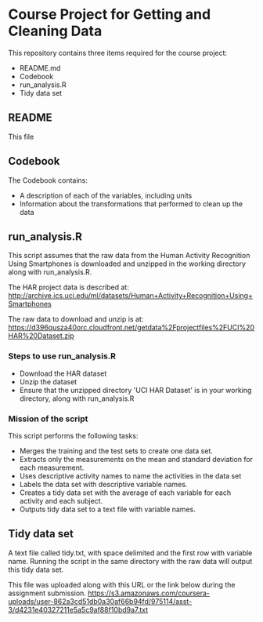# Course Project for Getting and Cleaning Data 
This repository contains three items required for the course project:
* README.md
* Codebook
* run_analysis.R
* Tidy data set

## README
This file

## Codebook
The Codebook contains:
* A description of each of the variables, including units
* Information about the transformations that performed to clean up the data

## run_analysis.R
This script assumes that the raw data from the Human Activity Recognition Using Smartphones is downloaded and unzipped in the working directory along with run_analysis.R.

The HAR project data is described at: http://archive.ics.uci.edu/ml/datasets/Human+Activity+Recognition+Using+Smartphones

The raw data to download and unzip is at: https://d396qusza40orc.cloudfront.net/getdata%2Fprojectfiles%2FUCI%20HAR%20Dataset.zip

### Steps to use run_analysis.R
* Download the HAR dataset
* Unzip the dataset
* Ensure that the unzipped directory 'UCI HAR Dataset' is in your working directory, along with run_analysis.R

### Mission of the script
This script performs the following tasks:
* Merges the training and the test sets to create one data set.
* Extracts only the measurements on the mean and standard deviation for each measurement. 
* Uses descriptive activity names to name the activities in the data set
* Labels the data set with descriptive variable names. 
* Creates a tidy data set with the average of each variable for each activity and each subject.
* Outputs tidy data set to a text file with variable names.

## Tidy data set
A text file called tidy.txt, with space delimited and the first row with variable name.
Running the script in the same directory with the raw data will output this tidy data set.

This file was uploaded along with this URL or the link below during the assignment submission.
https://s3.amazonaws.com/coursera-uploads/user-862a3cd51db0a30af66b94fd/975114/asst-3/d4231e40327211e5a5c9af88f10bd9a7.txt

